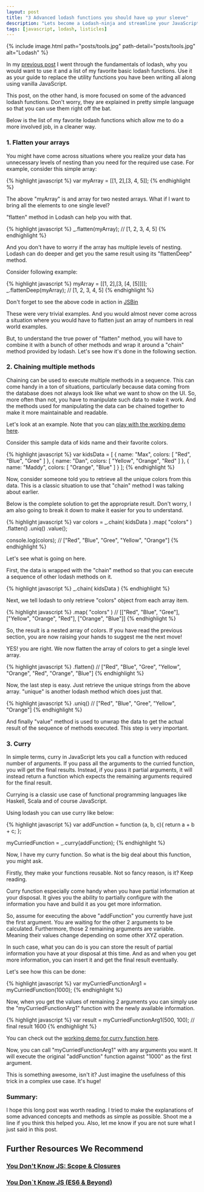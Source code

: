 ```yaml
---
layout: post
title: "3 Advanced lodash functions you should have up your sleeve"
description: "Lets become a Lodash-ninja and streamline your JavaScript code using some cool Lodash functions. How to use Lodash with JavaScript. Flatten JavaScript arrays. Chaining methods in JavaScript. Currying in JavaScript."
tags: [javascript, lodash, listicles]
---
```


{% include image.html path="posts/tools.jpg" path-detail="posts/tools.jpg" alt="Lodash" %}


In my [previous post](http://ngninja.com/posts/powerful-lodash-functions-javascript) I went through the fundamentals of lodash, why you would want to use it and a list of my favorite basic lodash functions. Use it as your guide to replace the utility functions you have been writing all along using vanilla JavaScript.

This post, on the other hand, is more focused on some of the advanced lodash functions. Don't worry, they are explained in pretty simple language so that you can use them right off the bat.

Below is the list of my favorite lodash functions which allow me to do a more involved job, in a cleaner way.

### 1. Flatten your arrays
You might have come across situations where you realize your data has unnecessary levels of nesting than you need for the required use case. For example, consider this simple array:

{% highlight javascript %}
var myArray = [[1, 2],[3, 4, 5]];
{% endhighlight %}

The above "myArray" is and array for two nested arrays. What if I want to bring all the elements to one single level? 

"flatten" method in Lodash can help you with that.

{% highlight javascript %}
_.flatten(myArray); // [1, 2, 3, 4, 5]
{% endhighlight %}

And you don't have to worry if the array has multiple levels of nesting. Lodash can do deeper and get you the same result using its "flattenDeep" method.

Consider following example:

{% highlight javascript %}
myArray = [[1, 2],[3, [4, [5]]]];
_.flattenDeep(myArray); // [1, 2, 3, 4, 5]
{% endhighlight %}


Don't forget to see the above code in action in [JSBin](https://jsbin.com/hakivoloko/edit?html,js,console)

These were very trivial examples. And you would almost never come across a situation where you would have to flatten just an array of numbers in real world examples.

But, to understand the true power of "flatten" method, you will have to combine it with a bunch of other methods and wrap it around a "chain" method provided by lodash. Let's see how it's done in the following section.

### 2. Chaining multiple methods
Chaining can be used to execute multiple methods in a sequence. This can come handy in a ton of situations, particularly because data coming from the database does not always look like what we want to show on the UI. So, more often than not, you have to manipulate such data to make it work. And the methods used for manipulating the data can be chained together to make it more maintainable and readable.

Let's look at an example. Note that you can [play with the working demo here](https://jsbin.com/valefo/edit?html,js,console).

Consider this sample data of kids name and their favorite colors.

{% highlight javascript %}
var kidsData = [
    {
        name: "Max",
        colors: [ "Red", "Blue", "Gree" ]
    },
    {
        name: "Dan",
        colors: [ "Yellow", "Orange", "Red" ]
    },
    {
        name: "Maddy",
        colors: [ "Orange", "Blue" ]
    }
];
{% endhighlight %}

Now, consider someone told you to retrieve all the unique colors from this data. This is a classic situation to use that "chain" method I was talking about earlier.

Below is the complete solution to get the appropriate result. Don't worry, I am also going to break it down to make it easier for you to understand.

{% highlight javascript %}
var colors = _.chain( kidsData )
               .map( "colors" )
               .flatten()
               .uniq()
               .value();
			   
			  
console.log(colors); // ["Red", "Blue", "Gree", "Yellow", "Orange"]
{% endhighlight %}

Let's see what is going on here.

First, the data is wrapped with the "chain" method so that you can execute a sequence of other lodash methods on it.

{% highlight javascript %}
_.chain( kidsData )
{% endhighlight %}

Next, we tell lodash to only retrieve "colors" object from each array item. 

{% highlight javascript %}
.map( "colors" ) // [["Red", "Blue", "Gree"], ["Yellow", "Orange", "Red"], ["Orange", "Blue"]]
{% endhighlight %}

So, the result is a nested array of colors. If you have read the previous section, you are now raising your hands to suggest me the next move!

YES! you are right. We now flatten the array of colors to get a single level array.

{% highlight javascript %}
.flatten() // ["Red", "Blue", "Gree", "Yellow", "Orange", "Red", "Orange", "Blue"]
{% endhighlight %}

Now, the last step is easy. Just retrieve the unique strings from the above array. "unique" is another lodash method which does just that.

{% highlight javascript %}
.uniq() // ["Red", "Blue", "Gree", "Yellow", "Orange"]
{% endhighlight %}

And finally "value" method is used to unwrap the data to get the actual result of the sequence of methods executed. This step is very important.


### 3. Curry
In simple terms, curry in JavaScript lets you call a function with reduced number of arguments. If you pass all the arguments to the curried function, you will get the final results. Instead, if you pass it partial arguments, it will instead return a function which expects the remaining arguments required for the final result.

Currying is a classic use case of functional programming languages like Haskell, Scala and of course JavaScript.

Using lodash you can use curry like below:

{% highlight javascript %}
var addFunction = function (a, b, c){
	return a + b + c;
};

myCurriedFunction = _.curry(addFunction);
{% endhighlight %}

Now, I have my curry function. So what is the big deal about this function, you might ask.

Firstly, they make your functions reusable. Not so fancy reason, is it? Keep reading.

Curry function especially come handy when you have partial information at your disposal. It gives you the ability to partially configure with the information you have and build it as you get more information.

So, assume for executing the above "addFunction" you currently have just the first argument. You are waiting for the other 2 arguments to be calculated. Furthermore, those 2 remaining arguments are variable. Meaning their values change depending on some other XYZ operation.

In such case, what you can do is you can store the result of partial information you have at your disposal at this time. And as and when you get more information, you can insert it and get the final result eventually.

Let's see how this can be done:


{% highlight javascript %}
var myCurriedFunctionArg1 = myCurriedFunction(1000);
{% endhighlight %}

Now, when you get the values of remaining 2 arguments you can simply use the "myCurriedFunctionArg1" function with the newly available information.

{% highlight javascript %}
var result = myCurriedFunctionArg1(500, 100);
// final result 1600
{% endhighlight %}

You can check out the [working demo for curry function here](https://jsbin.com/bevoqi/edit?html,js,console).

Now, you can call "myCurriedFunctionArg1" with any arguments you want. It will execute the original "addFunction" function against "1000" as the first argument.

This is something awesome, isn't it? Just imagine the usefulness of this trick in a complex use case. It's huge!


### Summary:
I hope this long post was worth reading. I tried to make the explanations of some advanced concepts and methods as simple as possible. Shoot me a line if you think this helped you. Also, let me know if you are not sure what I just said in this post.




## Further Resources We Recommend

### [You Don't Know JS: Scope & Closures](https://amzn.to/2UaT46V)
### [You Don`t Know JS (ES6 & Beyond)](https://amzn.to/2GGox8Y)